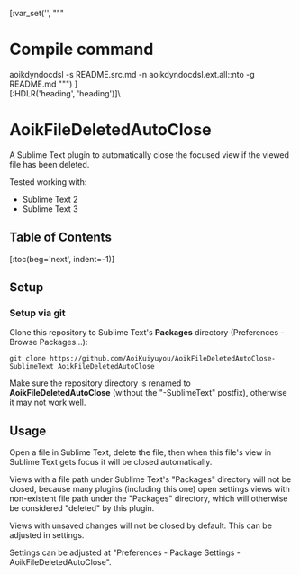 [:var_set('', """
# Compile command
aoikdyndocdsl -s README.src.md -n aoikdyndocdsl.ext.all::nto -g README.md
""")
]\
[:HDLR('heading', 'heading')]\
# AoikFileDeletedAutoClose
A Sublime Text plugin to automatically close the focused view if the viewed
 file has been deleted.

Tested working with:
- Sublime Text 2
- Sublime Text 3

## Table of Contents
[:toc(beg='next', indent=-1)]

## Setup

### Setup via git
Clone this repository to Sublime Text's **Packages** directory (Preferences - Browse Packages...):
```
git clone https://github.com/AoiKuiyuyou/AoikFileDeletedAutoClose-SublimeText AoikFileDeletedAutoClose
```

Make sure the repository directory is renamed to **AoikFileDeletedAutoClose**
(without the "-SublimeText" postfix), otherwise it may not work well.

## Usage
Open a file in Sublime Text, delete the file, then when this file's view in
 Sublime Text gets focus it will be closed automatically.

Views with a file path under Sublime Text's "Packages" directory will not be
closed, because many plugins (including this one) open settings views with
non-existent file path under the "Packages" directory, which will otherwise be
considered "deleted" by this plugin.

Views with unsaved changes will not be closed by default. This can be adjusted
in settings.

Settings can be adjusted at
"Preferences - Package Settings - AoikFileDeletedAutoClose".
